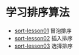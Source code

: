 学习排序算法
======================

- [sort-lesson01](sort-lesson01) 冒泡排序
- [sort-lesson02](sort-lesson02) 插入排序
- [sort-lesson03](sort-lesson03) 选择排序